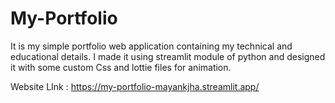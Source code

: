 # My-Portfolio
It is my simple portfolio web application containing my technical and educational details. I made it using streamlit module of python and designed it with some custom Css and lottie files for animation.

Website LInk :  https://my-portfolio-mayankjha.streamlit.app/
